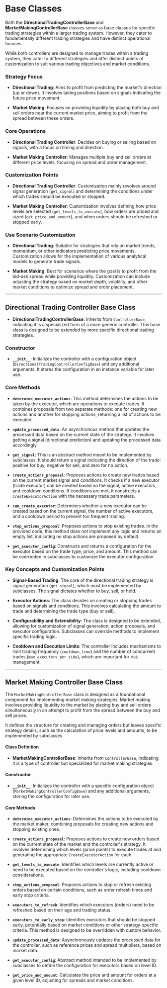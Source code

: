 # Base Classes

Both the **DirectionalTradingControllerBase** and **MarketMakingControllerBase** classes serve as base classes for specific trading strategies within a larger trading system. However, they cater to fundamentally different trading strategies and have distinct operational focuses. 

While both controllers are designed to manage trades within a trading system, they cater to different strategies and offer distinct points of customization to suit various trading objectives and market conditions.

### Strategy Focus

- **Directional Trading**: Aims to profit from predicting the market's direction (up or down). It involves taking positions based on signals indicating the future price movement.

- **Market Making**: Focuses on providing liquidity by placing both buy and sell orders near the current market price, aiming to profit from the spread between these orders.

### Core Operations

- **Directional Trading Controller**: Decides on buying or selling based on signals, with a focus on timing and direction.

- **Market Making Controller**: Manages multiple buy and sell orders at different price levels, focusing on spread and order management.

### Customization Points

- **Directional Trading Controller**: Customization mainly revolves around signal generation (`get_signal`) and determining the conditions under which trades should be executed or stopped.

- **Market Making Controller**: Customization involves defining how price levels are selected (`get_levels_to_execute`), how orders are priced and sized (`get_price_and_amount`), and when orders should be refreshed or stopped early.

### Use Scenario Customization

- **Directional Trading**: Suitable for strategies that rely on market trends, momentum, or other indicators predicting price movements. Customization allows for the implementation of various analytical models to generate trade signals.

- **Market Making**: Best for scenarios where the goal is to profit from the bid-ask spread while providing liquidity. Customization can include adjusting the strategy based on market depth, volatility, and other market conditions to optimize spread and order placement.


---

## Directional Trading Controller Base Class

- **DirectionalTradingControllerBase**: Inherits from `ControllerBase`, indicating it is a specialized form of a more generic controller. This base class is designed to be extended by more specific directional trading strategies.

### Constructor

- **`__init__`**: Initializes the controller with a configuration object (`DirectionalTradingControllerConfigBase`) and any additional arguments. It stores the configuration in an instance variable for later use.

### Core Methods

- **`determine_executor_actions`**: This method determines the actions to be taken by the executor, which are operations to execute trades. It combines proposals from two separate methods: one for creating new actions and another for stopping actions, returning a list of actions to be executed.

- **`update_processed_data`**: An asynchronous method that updates the processed data based on the current state of the strategy. It involves getting a signal (directional prediction) and updating the processed data accordingly.

- **`get_signal`**: This is an abstract method meant to be implemented by subclasses. It should return a signal indicating the direction of the trade: positive for buy, negative for sell, and zero for no action.

- **`create_actions_proposal`**: Proposes actions to create new trades based on the current market signal and conditions. It checks if a new executor (trade executor) can be created based on the signal, active executors, and cooldown conditions. If conditions are met, it constructs a `CreateExecutorAction` with the necessary trade parameters.

- **`can_create_executor`**: Determines whether a new executor can be created based on the current signal, the number of active executors, and a cooldown period to prevent too frequent trading.

- **`stop_actions_proposal`**: Proposes actions to stop existing trades. In the provided code, this method does not implement any logic and returns an empty list, indicating no stop actions are proposed by default.

- **`get_executor_config`**: Constructs and returns a configuration for the executor based on the trade type, price, and amount. This method can be overridden in subclasses to customize the executor configuration.


### Key Concepts and Customization Points

- **Signal-Based Trading**: The core of the directional trading strategy is signal generation (`get_signal`), which must be implemented by subclasses. The signal dictates whether to buy, sell, or hold.

- **Executor Actions**: The class decides on creating or stopping trades based on signals and conditions. This involves calculating the amount to trade and determining the trade type (buy or sell).

- **Configurability and Extensibility**: The class is designed to be extended, allowing for customization of signal generation, action proposals, and executor configuration. Subclasses can override methods to implement specific trading logic.

- **Cooldown and Execution Limits**: The controller includes mechanisms to limit trading frequency (`cooldown_time`) and the number of concurrent trades (`max_executors_per_side`), which are important for risk management.



---


## Market Making Controller Base Class 

The `MarketMakingControllerBase` class is designed as a foundational component for implementing market making strategies. Market making involves providing liquidity to the market by placing buy and sell orders simultaneously in an attempt to profit from the spread between the buy and sell prices.

It defines the structure for creating and managing orders but leaves specific strategy details, such as the calculation of price levels and amounts, to be implemented by subclasses.

#### Class Definition

- **MarketMakingControllerBase**: Inherits from `ControllerBase`, indicating it is a type of controller but specialized for market making strategies.

#### Constructor

- **`__init__`**: Initializes the controller with a specific configuration object (`MarketMakingControllerConfigBase`) and any additional arguments, storing the configuration for later use.

#### Core Methods

- **`determine_executor_actions`**: Determines the actions to be executed by the market maker, combining proposals for creating new actions and stopping existing ones.

- **`create_actions_proposal`**: Proposes actions to create new orders based on the current state of the market and the controller's strategy. It involves determining which levels (price points) to execute trades at and generating the appropriate `CreateExecutorAction` for each.

- **`get_levels_to_execute`**: Identifies which levels are currently active or need to be executed based on the controller's logic, including cooldown considerations.

- **`stop_actions_proposal`**: Proposes actions to stop or refresh existing orders based on certain conditions, such as order refresh times and early stop criteria.

- **`executors_to_refresh`**: Identifies which executors (orders) need to be refreshed based on their age and trading status.

- **`executors_to_early_stop`**: Identifies executors that should be stopped early, potentially based on market conditions or other strategy-specific criteria. This method is designed to be overridden with custom behavior.

- **`update_processed_data`**: Asynchronously updates the processed data for the controller, such as reference prices and spread multipliers, based on market data.

- **`get_executor_config`**: Abstract method intended to be implemented by subclasses to define the configuration for executors based on level ID.

- **`get_price_and_amount`**: Calculates the price and amount for orders at a given level ID, adjusting for spreads and market conditions.




